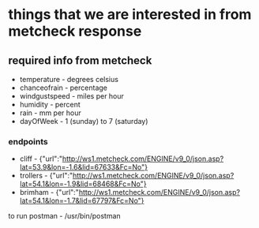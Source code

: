 # things that we are interested in from metcheck response

## required info from metcheck

+ temperature - degrees celsius
+ chanceofrain - percentage
+ windgustspeed - miles per hour
+ humidity - percent
+ rain - mm per hour
+ dayOfWeek - 1 (sunday) to 7 (saturday)

### endpoints

+ cliff - {"url":"http://ws1.metcheck.com/ENGINE/v9_0/json.asp?lat=53.9&lon=-1.6&lid=67633&Fc=No"}
+ trollers - {"url":"http://ws1.metcheck.com/ENGINE/v9_0/json.asp?lat=54.1&lon=-1.9&lid=68468&Fc=No"}
+ brimham - {"url":"http://ws1.metcheck.com/ENGINE/v9_0/json.asp?lat=54.1&lon=-1.7&lid=67797&Fc=No"}



to run postman - /usr/bin/postman